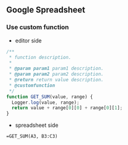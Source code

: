 ## Google Spreadsheet

### Use custom function

- editor side

```js
/**
 * function description.
 *
 * @param param1 param1 description.
 * @param param2 param2 description.
 * @return return value description.
 * @customfunction
 */
function GET_SUM(value, range) {
  Logger.log(value, range);
  return value + range[0][0] + range[0][1];
}
```

- spreadsheet side

```
=GET_SUM(A3, B3:C3)
```